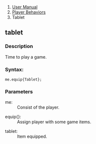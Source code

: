 <ol class="breadcrumb">
  <li><a href="#/docs/contents">User Manual</a></li>
  <li><a href="#/docs/player">Player Behaviors</a></li>
<li class="active">Tablet</li>
</ol>

## tablet

### Description

Time to play a game.

### Syntax:

	me.equip{Tablet};

### Parameters

<dl>
  <dt>me:</dt>
  <dd>Consist of the player.</dd>
</dl>

<dl>
  <dt>equip{}:</dt>
  <dd>Assign player with some game items.</dd>
</dl>

<dl>
  <dt>tablet:</dt>
  <dd>Item equipped.</dd>
</dl>